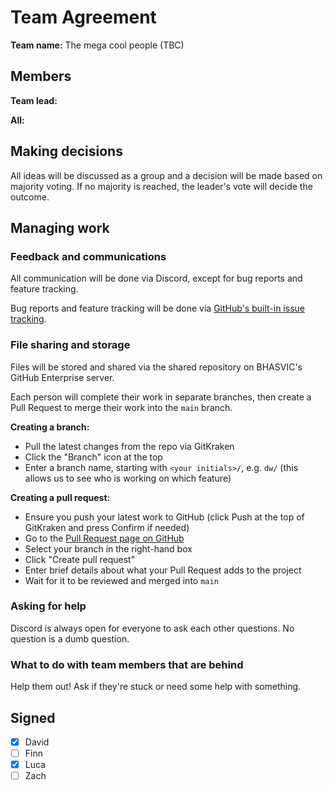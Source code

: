 # Team Agreement

**Team name:** The mega cool people (TBC)

## Members

**Team lead:**

**All:**

## Making decisions

All ideas will be discussed as a group and a decision will be made based on majority voting. If no majority is reached, the leader's vote will decide the outcome.

## Managing work

### Feedback and communications

All communication will be done via Discord, except for bug reports and feature tracking.

Bug reports and feature tracking will be done via [GitHub's built-in issue tracking](https://csgit.bhasvic.ac.uk/cool-people/animopoly/issues).

### File sharing and storage

Files will be stored and shared via the shared repository on BHASVIC's GitHub Enterprise server.

Each person will complete their work in separate branches, then create a Pull Request to merge their work into the `main` branch.

**Creating a branch:**

- Pull the latest changes from the repo via GitKraken
- Click the "Branch" icon at the top
- Enter a branch name, starting with `<your initials>/`, e.g. `dw/` (this allows us to see who is working on which feature)

**Creating a pull request:**

- Ensure you push your latest work to GitHub (click Push at the top of GitKraken and press Confirm if needed)
- Go to the [Pull Request page on GitHub](https://csgit.bhasvic.ac.uk/cool-people/animopoly/compare)
- Select your branch in the right-hand box
- Click "Create pull request"
- Enter brief details about what your Pull Request adds to the project
- Wait for it to be reviewed and merged into `main`

### Asking for help

Discord is always open for everyone to ask each other questions. No question is a dumb question.

### What to do with team members that are behind

Help them out! Ask if they're stuck or need some help with something.

## Signed

<!-- Put an 'x' in your box when you've read and agreed -->

- [x] David
- [ ] Finn
- [x] Luca
- [ ] Zach

